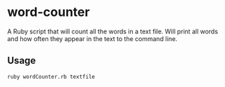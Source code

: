 # word-counter
A Ruby script that will count all the words in a text file. Will print all words and how often they appear in the text to the command line. 
## Usage
`ruby wordCounter.rb textfile`
